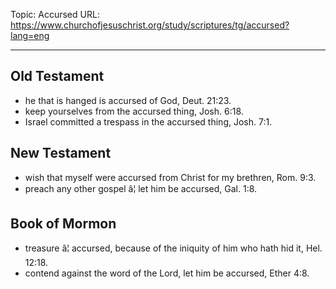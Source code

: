 Topic: Accursed
URL: https://www.churchofjesuschrist.org/study/scriptures/tg/accursed?lang=eng

---

## Old Testament

- he that is hanged is accursed of God, Deut. 21:23.
- keep yourselves from the accursed thing, Josh. 6:18.
- Israel committed a trespass in the accursed thing, Josh. 7:1.

## New Testament

- wish that myself were accursed from Christ for my brethren, Rom. 9:3.
- preach any other gospel â¦ let him be accursed, Gal. 1:8.

## Book of Mormon

- treasure â¦ accursed, because of the iniquity of him who hath hid it, Hel. 12:18.
- contend against the word of the Lord, let him be accursed, Ether 4:8.

